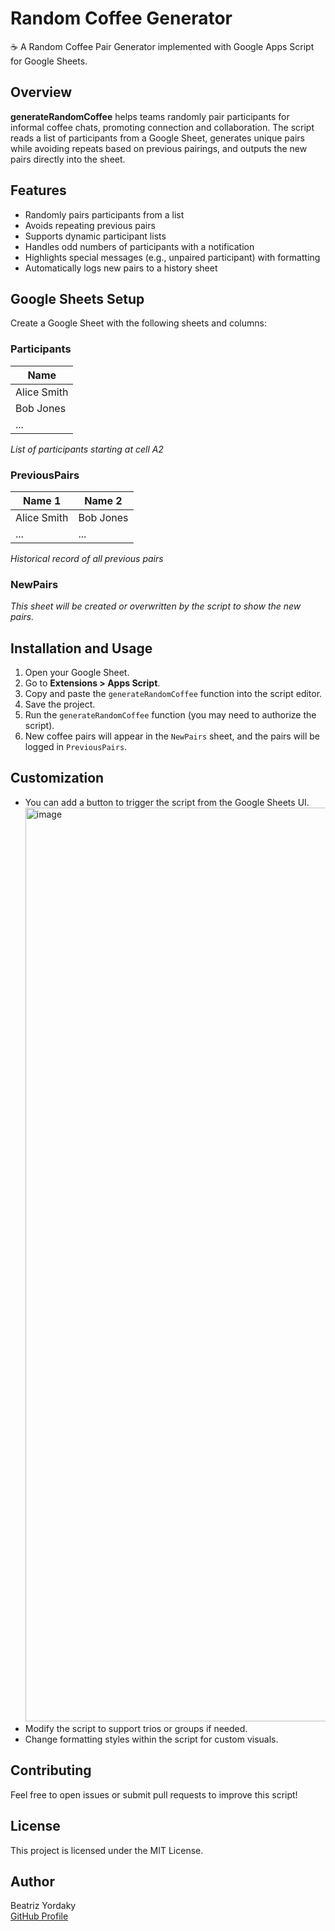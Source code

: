 # Random Coffee Generator

☕ A Random Coffee Pair Generator implemented with Google Apps Script for Google Sheets.

## Overview

**generateRandomCoffee** helps teams randomly pair participants for informal coffee chats, promoting connection and collaboration. The script reads a list of participants from a Google Sheet, generates unique pairs while avoiding repeats based on previous pairings, and outputs the new pairs directly into the sheet.

## Features

- Randomly pairs participants from a list  
- Avoids repeating previous pairs  
- Supports dynamic participant lists  
- Handles odd numbers of participants with a notification  
- Highlights special messages (e.g., unpaired participant) with formatting  
- Automatically logs new pairs to a history sheet  

## Google Sheets Setup

Create a Google Sheet with the following sheets and columns:

### Participants

| Name        |
|-------------|
| Alice Smith |
| Bob Jones   |
| ...         |

*List of participants starting at cell A2*

### PreviousPairs

| Name 1     | Name 2     |
|------------|------------|
| Alice Smith| Bob Jones  |
| ...        | ...        |

*Historical record of all previous pairs*

### NewPairs

*This sheet will be created or overwritten by the script to show the new pairs.*

## Installation and Usage

1. Open your Google Sheet.  
2. Go to **Extensions > Apps Script**.  
3. Copy and paste the `generateRandomCoffee` function into the script editor.  
4. Save the project.  
5. Run the `generateRandomCoffee` function (you may need to authorize the script).  
6. New coffee pairs will appear in the `NewPairs` sheet, and the pairs will be logged in `PreviousPairs`.

## Customization

- You can add a button to trigger the script from the Google Sheets UI.
  <img width="1462" alt="image" src="https://github.com/user-attachments/assets/03717541-ceb6-4eeb-abd5-84d111ab2b8a" />
- Modify the script to support trios or groups if needed.  
- Change formatting styles within the script for custom visuals.

## Contributing

Feel free to open issues or submit pull requests to improve this script!

## License

This project is licensed under the MIT License.

## Author

Beatriz Yordaky  
[GitHub Profile](https://github.com/beatrizyordaky)

